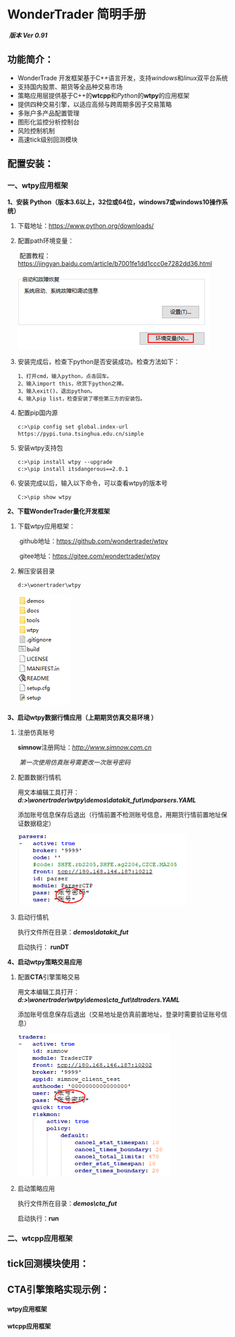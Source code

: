 # WonderTrader 简明手册

​                                     																			***版本 Ver 0.91***

## **功能简介：**

- WonderTrade 开发框架基于C++语言开发，支持*windows*和*linux*双平台系统
- 支持国内股票、期货等全品种交易市场
- 策略应用层提供基于C++的**wtcpp**和*Python*的**wtpy**的应用框架
- 提供四种交易引擎，以适应高频与跨周期多因子交易策略
- 多账户多产品配置管理
- 图形化监控分析控制台
- 风险控制机制
- 高速tick级别回测模块			

## 配置安装：

### 一、wtpy应用框架

**1、安装 Python（版本3.6以上，32位或64位，windows7或windows10操作系统）**

1. 下载地址：https://www.python.org/downloads/

2. 配置path环境变量：

   ​	配置教程：https://jingyan.baidu.com/article/b7001fe1dd1ccc0e7282dd36.html

   ![](image/winpath.png)

3. 安装完成后，检查下python是否安装成功。检查方法如下：

   ```
   1、打开cmd，输入python，点击回车。
   2、输入import this，欣赏下python之禅。
   3、输入exit()，退出python。
   4、输入pip list，检查安装了哪些第三方的安装包。
   ```

4. 配置pip国内源

   ```
   c:>\pip config set global.index-url https://pypi.tuna.tsinghua.edu.cn/simple
   ```

5. 安装wtpy支持包

   ```
   c:>\pip install wtpy --upgrade
   c:>\pip install itsdangerous==2.0.1
   ```

6. 安装完成以后，输入以下命令，可以查看wtpy的版本号

   ```
   C:>\pip show wtpy
   ```

**2、下载WonderTrader量化开发框架**

1. 下载wtpy应用框架：

   ​        github地址：https://github.com/wondertrader/wtpy

   ​           gitee地址：https://gitee.com/wondertrader/wtpy

2. 解压安装目录

   ```
   d:>\wonertrader\wtpy
   ```

   ![](image/wtpydir.png)	

**3、启动wtpy数据行情应用（上期期货仿真交易环境 ）**

1. 注册仿真账号

   **simnow**注册网址：*http://www.simnow.com.cn*

   ​	*第一次使用仿真账号需更改一次账号密码*

2. 配置数据行情机

   用文本编辑工具打开：***d:>\wonertrader\wtpy\demos\\datakit_fut\mdparsers.YAML***

   添加账号信息保存后退出（行情前置不检测账号信息，用期货行情前置地址保证数据稳定）

   ![](image/md.png)

3. 启动行情机

   执行文件所在目录：***demos\\datakit_fut***

   启动执行： **runDT**

**4、启动wtpy策略交易应用**

1. 配置**CTA**引擎策略交易

   用文本编辑工具打开：***d:>\wonertrader\wtpy\demos\\cta_fut\tdtraders.YAML***

   添加账号信息保存后退出（交易地址是仿真前置地址，登录时需要验证账号信息）

   ![](image/td.png)

2. 启动策略应用

   执行文件所在目录：***demos\\cta_fut***

   启动执行：**run**

   

### 二、wtcpp应用框架



## tick回测模块使用：

## CTA引擎策略实现示例：

#### wtpy应用框架

#### wtcpp应用框架

